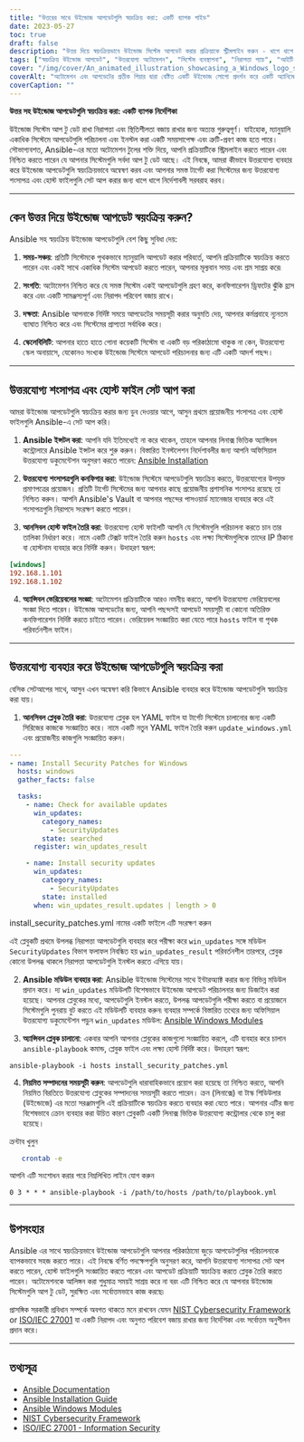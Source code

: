 ```yaml
---
title: "উত্তরের সাথে উইন্ডোজ আপডেটগুলি স্বয়ংক্রিয় করা: একটি ব্যাপক গাইড"
date: 2023-05-27
toc: true
draft: false
description: "উত্তর দিয়ে স্বয়ংক্রিয়ভাবে উইন্ডোজ সিস্টেম আপডেট করার প্রক্রিয়াকে স্ট্রীমলাইন করুন - ধাপে ধাপে নির্দেশাবলী এবং সর্বোত্তম অনুশীলন অন্তর্ভুক্ত।"
tags: ["স্বয়ংক্রিয় উইন্ডোজ আপডেট", "উত্তরযোগ্য অটোমেশন", "সিস্টেম ব্যবস্থাপনা", "নিরাপত্তা প্যাচ", "আইটি পরিকাঠামো", "নেটওয়ার্ক অটোমেশন", "কনফিগারেশন ব্যবস্থাপনা", "আইটি অপারেশন", "DevOps", "সাইবার নিরাপত্তা", "আইটি অটোমেশন", "আইটি দক্ষতা", "উত্তরযোগ্য প্লেবুক", "উইন্ডোজ নিরাপত্তা", "আপডেট ব্যবস্থাপনা", "আইটি উত্পাদনশীলতা", "আইটি রক্ষণাবেক্ষণ", "উত্তরযোগ্য শংসাপত্র", "হোস্ট কনফিগারেশন", "সিস্টেম অটোমেশন", "উইন্ডোজ আপডেট", "উইন্ডোজ সিস্টেম ম্যানেজমেন্ট", "উইন্ডোজ নিরাপত্তা প্যাচ", "উইন্ডোজ আইটি অবকাঠামো", "উইন্ডোজ নেটওয়ার্ক অটোমেশন", "উইন্ডোজ কনফিগারেশন পরিচালনা", "উইন্ডোজ আইটি অপারেশন", "Windows DevOps", "উইন্ডোজ সাইবার সিকিউরিটি", "উইন্ডোজ আইটি অটোমেশন", "উইন্ডোজ আইটি দক্ষতা"]
cover: "/img/cover/An_animated_illustration_showcasing_a_Windows_logo_surround.png"
coverAlt: "অটোমেশন এবং আপডেটের প্রতীক গিয়ার দ্বারা বেষ্টিত একটি উইন্ডোজ লোগো প্রদর্শন করে একটি অ্যানিমেটেড চিত্র।"
coverCaption: ""
---
```


**উত্তর সহ উইন্ডোজ আপডেটগুলি স্বয়ংক্রিয় করা: একটি ব্যাপক নির্দেশিকা**

উইন্ডোজ সিস্টেম আপ টু ডেট রাখা নিরাপত্তা এবং স্থিতিশীলতা বজায় রাখার জন্য অত্যন্ত গুরুত্বপূর্ণ। যাইহোক, ম্যানুয়ালি একাধিক সিস্টেমে আপডেটগুলি পরিচালনা এবং ইনস্টল করা একটি সময়সাপেক্ষ এবং ত্রুটি-প্রবণ কাজ হতে পারে। সৌভাগ্যবশত, Ansible-এর মতো অটোমেশন টুলের শক্তি দিয়ে, আপনি প্রক্রিয়াটিকে স্ট্রিমলাইন করতে পারেন এবং নিশ্চিত করতে পারেন যে আপনার সিস্টেমগুলি সর্বদা আপ টু ডেট আছে। এই নিবন্ধে, আমরা কীভাবে উত্তরযোগ্য ব্যবহার করে উইন্ডোজ আপডেটগুলি স্বয়ংক্রিয়ভাবে অন্বেষণ করব এবং আপনার সমস্ত টার্গেট করা সিস্টেমের জন্য উত্তরযোগ্য শংসাপত্র এবং হোস্ট ফাইলগুলি সেট আপ করার জন্য ধাপে ধাপে নির্দেশাবলী সরবরাহ করব।

______

## কেন উত্তর দিয়ে উইন্ডোজ আপডেট স্বয়ংক্রিয় করুন?

Ansible সহ স্বয়ংক্রিয় উইন্ডোজ আপডেটগুলি বেশ কিছু সুবিধা দেয়:

1. **সময়-সঞ্চয়**: প্রতিটি সিস্টেমকে পৃথকভাবে ম্যানুয়ালি আপডেট করার পরিবর্তে, আপনি প্রক্রিয়াটিকে স্বয়ংক্রিয় করতে পারেন এবং একই সাথে একাধিক সিস্টেম আপডেট করতে পারেন, আপনার মূল্যবান সময় এবং শ্রম সাশ্রয় করে৷

2. **সংগতি**: অটোমেশন নিশ্চিত করে যে সমস্ত সিস্টেম একই আপডেটগুলি গ্রহণ করে, কনফিগারেশন ড্রিফটের ঝুঁকি হ্রাস করে এবং একটি সামঞ্জস্যপূর্ণ এবং নিরাপদ পরিবেশ বজায় রাখে।

3. **দক্ষতা**: Ansible আপনাকে নির্দিষ্ট সময়ে আপডেটের সময়সূচী করার অনুমতি দেয়, আপনার কর্মপ্রবাহে ন্যূনতম ব্যাঘাত নিশ্চিত করে এবং সিস্টেমের প্রাপ্যতা সর্বাধিক করে।

4. **স্কেলেবিলিটি**: আপনার হাতে হাতে গোনা কয়েকটি সিস্টেম বা একটি বড় পরিকাঠামো থাকুক না কেন, উত্তরযোগ্য স্কেল অনায়াসে, যেকোনও সংখ্যক উইন্ডোজ সিস্টেমে আপডেট পরিচালনার জন্য এটি একটি আদর্শ পছন্দ।

______

## উত্তরযোগ্য শংসাপত্র এবং হোস্ট ফাইল সেট আপ করা

আমরা উইন্ডোজ আপডেটগুলি স্বয়ংক্রিয় করার জন্য ডুব দেওয়ার আগে, আসুন প্রথমে প্রয়োজনীয় শংসাপত্র এবং হোস্ট ফাইলগুলি Ansible-এ সেট আপ করি।

1. **Ansible ইন্সটল করা**: আপনি যদি ইতিমধ্যেই না করে থাকেন, তাহলে আপনার লিনাক্স ভিত্তিক অ্যান্সিবল কন্ট্রোলারে Ansible ইন্সটল করে শুরু করুন। বিস্তারিত ইনস্টলেশন নির্দেশাবলীর জন্য আপনি অফিসিয়াল উত্তরযোগ্য ডকুমেন্টেশন অনুসরণ করতে পারেন: [Ansible Installation](https://docs.ansible.com/ansible/latest/installation_guide/index.html)

2. **উত্তরযোগ্য শংসাপত্রগুলি কনফিগার করা**: উইন্ডোজ সিস্টেমে আপডেটগুলি স্বয়ংক্রিয় করতে, উত্তরযোগ্যের উপযুক্ত প্রমাণপত্রের প্রয়োজন। প্রতিটি টার্গেট সিস্টেমের জন্য আপনার কাছে প্রয়োজনীয় প্রশাসনিক শংসাপত্র রয়েছে তা নিশ্চিত করুন। আপনি Ansible's Vault বা আপনার পছন্দের পাসওয়ার্ড ম্যানেজার ব্যবহার করে এই শংসাপত্রগুলি নিরাপদে সংরক্ষণ করতে পারেন।

3. **আনসিবল হোস্ট ফাইল তৈরি করা**: উত্তরযোগ্য হোস্ট ফাইলটি আপনি যে সিস্টেমগুলি পরিচালনা করতে চান তার তালিকা নির্ধারণ করে। নামে একটি টেক্সট ফাইল তৈরি করুন `hosts` এবং লক্ষ্য সিস্টেমগুলিকে তাদের IP ঠিকানা বা হোস্টনাম ব্যবহার করে নির্দিষ্ট করুন। উদাহরণ স্বরূপ:

```ini
[windows]
192.168.1.101
192.168.1.102
```

4. **অ্যান্সিবল ভেরিয়েবলের সংজ্ঞা**: অটোমেশন প্রক্রিয়াটিকে আরও নমনীয় করতে, আপনি উত্তরযোগ্য ভেরিয়েবলের সংজ্ঞা দিতে পারেন। উইন্ডোজ আপডেটের জন্য, আপনি পছন্দসই আপডেট সময়সূচী বা কোনো অতিরিক্ত কনফিগারেশন নির্দিষ্ট করতে চাইতে পারেন। ভেরিয়েবল সংজ্ঞায়িত করা যেতে পারে `hosts` ফাইল বা পৃথক পরিবর্তনশীল ফাইল।

______

## উত্তরযোগ্য ব্যবহার করে উইন্ডোজ আপডেটগুলি স্বয়ংক্রিয় করা

বেসিক সেটআপের সাথে, আসুন এখন অন্বেষণ করি কিভাবে Ansible ব্যবহার করে উইন্ডোজ আপডেটগুলি স্বয়ংক্রিয় করা যায়।

1. **আনসিবল প্লেবুক তৈরি করা**: উত্তরযোগ্য প্লেবুক হল YAML ফাইল যা টার্গেট সিস্টেমে চালানোর জন্য একটি সিরিজের কাজকে সংজ্ঞায়িত করে। নামে একটি নতুন YAML ফাইল তৈরি করুন `update_windows.yml` এবং প্রয়োজনীয় কাজগুলি সংজ্ঞায়িত করুন।

```yaml
---
- name: Install Security Patches for Windows
  hosts: windows
  gather_facts: false

  tasks:
    - name: Check for available updates
      win_updates:
        category_names:
          - SecurityUpdates
        state: searched
      register: win_updates_result

    - name: Install security updates
      win_updates:
        category_names:
          - SecurityUpdates
        state: installed
      when: win_updates_result.updates | length > 0
```
install_security_patches.yml নামের একটি ফাইলে এটি সংরক্ষণ করুন

এই প্লেবুকটি প্রথমে উপলব্ধ নিরাপত্তা আপডেটগুলি ব্যবহার করে পরীক্ষা করে `win_updates` সঙ্গে মডিউল `SecurityUpdates` বিভাগ ফলাফল নিবন্ধিত হয় `win_updates_result` পরিবর্তনশীল তারপরে, প্লেবুক কোনো উপলব্ধ থাকলে নিরাপত্তা আপডেটগুলি ইনস্টল করতে এগিয়ে যায়।

2. **Ansible মডিউল ব্যবহার করা**: Ansible উইন্ডোজ সিস্টেমের সাথে ইন্টারঅ্যাক্ট করার জন্য বিভিন্ন মডিউল প্রদান করে। দ্য `win_updates` মডিউলটি বিশেষভাবে উইন্ডোজ আপডেট পরিচালনার জন্য ডিজাইন করা হয়েছে। আপনার প্লেবুকের মধ্যে, আপডেটগুলি ইনস্টল করতে, উপলব্ধ আপডেটগুলি পরীক্ষা করতে বা প্রয়োজনে সিস্টেমগুলি পুনরায় বুট করতে এই মডিউলটি ব্যবহার করুন৷ ব্যবহার সম্পর্কে বিস্তারিত তথ্যের জন্য অফিসিয়াল উত্তরযোগ্য ডকুমেন্টেশন পড়ুন `win_updates` মডিউল: [Ansible Windows Modules](https://docs.ansible.com/ansible/latest/collections/ansible/windows/win_updates_module.html)

3. **অ্যান্সিবল প্লেবুক চালানো**: একবার আপনি আপনার প্লেবুকের কাজগুলো সংজ্ঞায়িত করলে, এটি ব্যবহার করে চালান `ansible-playbook` কমান্ড, প্লেবুক ফাইল এবং লক্ষ্য হোস্ট নির্দিষ্ট করে। উদাহরণ স্বরূপ:

```shell
ansible-playbook -i hosts install_security_patches.yml
```

4. **নিয়মিত সম্পাদনের সময়সূচী করুন**: আপডেটগুলি ধারাবাহিকভাবে প্রয়োগ করা হয়েছে তা নিশ্চিত করতে, আপনি নিয়মিত বিরতিতে উত্তরযোগ্য প্লেবুকের সম্পাদনের সময়সূচী করতে পারেন। ক্রন (লিনাক্সে) বা টাস্ক শিডিউলার (উইন্ডোজে) এর মতো সরঞ্জামগুলি এই প্রক্রিয়াটিকে স্বয়ংক্রিয় করতে ব্যবহার করা যেতে পারে। আপনার এটির জন্য বিশেষভাবে ক্রোন ব্যবহার করা উচিত কারণ প্লেবুকটি একটি লিনাক্স ভিত্তিক উত্তরযোগ্য কন্ট্রোলার থেকে চালু করা হয়েছে।

ক্রন্টাব খুলুন

```bash
   crontab -e
```
আপনি এটি সংশোধন করার পরে নিম্নলিখিত লাইন যোগ করুন

```text
0 3 * * * ansible-playbook -i /path/to/hosts /path/to/playbook.yml
```

______

## উপসংহার

Ansible এর সাথে স্বয়ংক্রিয়ভাবে উইন্ডোজ আপডেটগুলি আপনার পরিকাঠামো জুড়ে আপডেটগুলির পরিচালনাকে ব্যাপকভাবে সহজ করতে পারে। এই নিবন্ধে বর্ণিত পদক্ষেপগুলি অনুসরণ করে, আপনি উত্তরযোগ্য শংসাপত্র সেট আপ করতে পারেন, হোস্ট ফাইলগুলি সংজ্ঞায়িত করতে পারেন এবং আপডেট প্রক্রিয়াটি স্বয়ংক্রিয় করতে প্লেবুক তৈরি করতে পারেন। অটোমেশনকে আলিঙ্গন করা শুধুমাত্র সময়ই সাশ্রয় করে না বরং এটি নিশ্চিত করে যে আপনার উইন্ডোজ সিস্টেমগুলি আপ টু ডেট, সুরক্ষিত এবং সর্বোত্তমভাবে কাজ করছে৷

প্রাসঙ্গিক সরকারী প্রবিধান সম্পর্কে অবগত থাকতে মনে রাখবেন যেমন [NIST Cybersecurity Framework](https://www.nist.gov/cyberframework) or [ISO/IEC 27001](https://www.iso.org/isoiec-27001-information-security.html) যা একটি নিরাপদ এবং অনুগত পরিবেশ বজায় রাখার জন্য নির্দেশিকা এবং সর্বোত্তম অনুশীলন প্রদান করে।

______

## তথ্যসূত্র

- [Ansible Documentation](https://docs.ansible.com/ansible/latest/index.html)
- [Ansible Installation Guide](https://docs.ansible.com/ansible/latest/installation_guide/index.html)
- [Ansible Windows Modules](https://docs.ansible.com/ansible/latest/collections/ansible/windows/win_updates_module.html)
- [NIST Cybersecurity Framework](https://www.nist.gov/cyberframework)
- [ISO/IEC 27001 - Information Security](https://www.iso.org/isoiec-27001-information-security.html)

